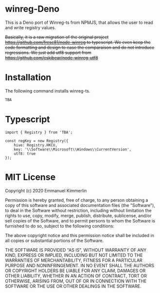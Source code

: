 # winreg-Deno

This is a Deno port of Winreg-ts from NPMJS, that allows the user to read and write registry values.

~~Basically, it is a raw migration of the original project https://github.com/fresc81/node-winreg to typescript.
We even keep the code formatting and design to ease the comparaison and do not introduce regressions.
We just add utf8 support from https://github.com/eskibear/node-winreg-utf8~~

# Installation
The following command installs winreg-ts.
```bash
TBA
```

# Typescript
```
import { Registry } from 'TBA';

const regKey = new Registry({
    hive: Registry.HKCU,
    key: '\\Software\\Microsoft\\Windows\\CurrentVersion',
    utf8: true
});
```



# MIT License

Copyright (c) 2020 Emmanuel Kimmerlin

Permission is hereby granted, free of charge, to any person obtaining a copy of this software and associated documentation files (the "Software"), to deal in the Software without restriction, including without limitation the rights to use, copy, modify, merge, publish, distribute, sublicense, and/or sell copies of the Software, and to permit persons to whom the Software is furnished to do so, subject to the following conditions:

The above copyright notice and this permission notice shall be included in all copies or substantial portions of the Software.

THE SOFTWARE IS PROVIDED "AS IS", WITHOUT WARRANTY OF ANY KIND, EXPRESS OR IMPLIED, INCLUDING BUT NOT LIMITED TO THE WARRANTIES OF MERCHANTABILITY, FITNESS FOR A PARTICULAR PURPOSE AND NONINFRINGEMENT. IN NO EVENT SHALL THE AUTHORS OR COPYRIGHT HOLDERS BE LIABLE FOR ANY CLAIM, DAMAGES OR OTHER LIABILITY, WHETHER IN AN ACTION OF CONTRACT, TORT OR OTHERWISE, ARISING FROM, OUT OF OR IN CONNECTION WITH THE SOFTWARE OR THE USE OR OTHER DEALINGS IN THE SOFTWARE.